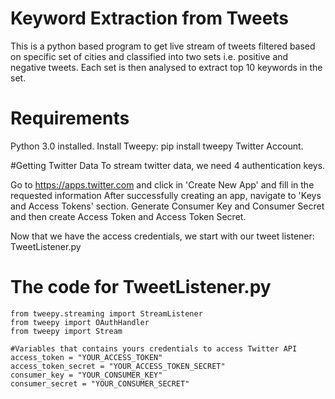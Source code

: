 # Keyword Extraction from Tweets
This is a python based program to get live stream of tweets filtered based on specific set of cities and classified into two sets i.e. positive and negative tweets. Each set is then analysed to extract top 10 keywords in the set.

# Requirements

Python 3.0 installed.
Install Tweepy: pip install tweepy
Twitter Account.

#Getting Twitter Data
To stream twitter data, we need 4 authentication keys.

Go to https://apps.twitter.com and click in 'Create New App' and fill in the requested information
After successfully creating an app, navigate to 'Keys and Access Tokens' section.
Generate Consumer Key and Consumer Secret and then create Access Token and Access Token Secret.

Now that we have the access credentials, we start with our tweet listener: TweetListener.py

# The code for TweetListener.py

```
from tweepy.streaming import StreamListener
from tweepy import OAuthHandler
from tweepy import Stream

#Variables that contains yours credentials to access Twitter API 
access_token = "YOUR_ACCESS_TOKEN"
access_token_secret = "YOUR_ACCESS_TOKEN_SECRET"
consumer_key = "YOUR_CONSUMER_KEY"
consumer_secret = "YOUR_CONSUMER_SECRET"
```
